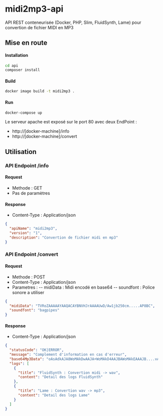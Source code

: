 # midi2mp3-api
API REST conteneurisée (Docker, PHP, Slim, FluidSynth, Lame) pour convertion de fichier MIDI en MP3

## Mise en route

#### Installation
```bash
cd api
composer install
```
	
#### Build
```bash
docker image build -t midi2mp3 .
```

#### Run
```bash
docker-compose up
```
Le serveur apache est exposé sur le port 80 avec deux EndPoint : 
- http://[docker-machine]/info 
- http://[docker-machine]/convert


## Utilisation

### API Endpoint /info

#### Request
- Methode : GET
- Pas de paramètres
	
#### Response
- Content-Type : Application/json
```json
{
  "apiName": "midi2mp3",
  "version": "1",
  "description": "Convertion de fichier midi en mp3"
}
```  
	
### API Endpoint /convert
	
#### Request	
- Methode : POST
- Content-Type : Application/json
- Parametres :
-- midiData : Midi encodé en base64
-- soundfont : Police sonore a utiliser
```json
{
  "midiData": "TVRoZAAAAAYAAQACAYBNVHJrAAAAUwD/Aw1jb250cm.....AP8BC",
  "soundfont": "bagpipes"
}
```
	
#### Response
- Content-Type : Application/json
```json  
{
  "statusCode": "OK|ERROR",
  "message": "Complement d'information en cas d'erreur",
  "base64Mp3Data": "oAsAdkAJA8WoMAkDwAAJA+WoMAkD4AAJBAWoMAkEAAAJB....vAA==",
  "logs": [
    {
      "title": "FluidSynth : Convertion midi -> wav",
      "content": "Detail des logs FluidSynth"
    },
    {
      "title": "Lame : Convertion wav -> mp3",
      "content": "Detail des logs Lame"
    }
  ]
}
```
